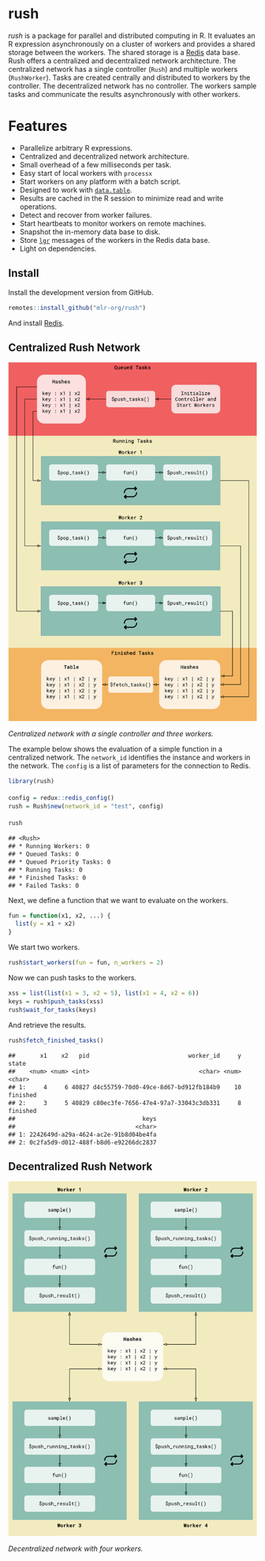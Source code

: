 
<!-- README.md is generated from README.Rmd. Please edit that file -->

# rush

*rush* is a package for parallel and distributed computing in R. It
evaluates an R expression asynchronously on a cluster of workers and
provides a shared storage between the workers. The shared storage is a
[Redis](https://redis.io) data base. Rush offers a centralized and
decentralized network architecture. The centralized network has a single
controller (`Rush`) and multiple workers (`RushWorker`). Tasks are
created centrally and distributed to workers by the controller. The
decentralized network has no controller. The workers sample tasks and
communicate the results asynchronously with other workers.

# Features

-   Parallelize arbitrary R expressions.
-   Centralized and decentralized network architecture.
-   Small overhead of a few milliseconds per task.
-   Easy start of local workers with `processx`
-   Start workers on any platform with a batch script.
-   Designed to work with
    [`data.table`](https://cran.r-project.org/web/packages/data.table/index.html).
-   Results are cached in the R session to minimize read and write
    operations.
-   Detect and recover from worker failures.
-   Start heartbeats to monitor workers on remote machines.
-   Snapshot the in-memory data base to disk.
-   Store
    [`lgr`](https://cran.r-project.org/web/packages/lgr/index.html)
    messages of the workers in the Redis data base.
-   Light on dependencies.

## Install

Install the development version from GitHub.

``` r
remotes::install_github("mlr-org/rush")
```

And install
[Redis](https://redis.io/docs/getting-started/installation/).

## Centralized Rush Network

![](man/figures/README-flow.png)

*Centralized network with a single controller and three workers.*

The example below shows the evaluation of a simple function in a
centralized network. The `network_id` identifies the instance and
workers in the network. The `config` is a list of parameters for the
connection to Redis.

``` r
library(rush)

config = redux::redis_config()
rush = Rush$new(network_id = "test", config)

rush
```

    ## <Rush>
    ## * Running Workers: 0
    ## * Queued Tasks: 0
    ## * Queued Priority Tasks: 0
    ## * Running Tasks: 0
    ## * Finished Tasks: 0
    ## * Failed Tasks: 0

Next, we define a function that we want to evaluate on the workers.

``` r
fun = function(x1, x2, ...) {
  list(y = x1 + x2)
}
```

We start two workers.

``` r
rush$start_workers(fun = fun, n_workers = 2)
```

Now we can push tasks to the workers.

``` r
xss = list(list(x1 = 3, x2 = 5), list(x1 = 4, x2 = 6))
keys = rush$push_tasks(xss)
rush$wait_for_tasks(keys)
```

And retrieve the results.

``` r
rush$fetch_finished_tasks()
```

    ##       x1    x2   pid                            worker_id     y    state
    ##    <num> <num> <int>                               <char> <num>   <char>
    ## 1:     4     6 40827 d4c55759-70d0-49ce-8d67-bd912fb184b9    10 finished
    ## 2:     3     5 40829 c80ec3fe-7656-47e4-97a7-33043c3db331     8 finished
    ##                                    keys
    ##                                  <char>
    ## 1: 2242649d-a29a-4624-ac2e-91b8d04be4fa
    ## 2: 0c2fa5d9-d012-488f-b8d6-e92266dc2837

## Decentralized Rush Network

![](man/figures/README-flow-2.png)

*Decentralized network with four workers.*
